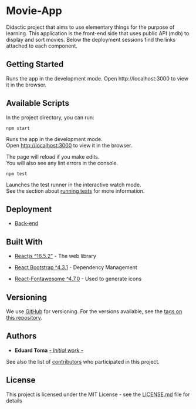 # Movie-App

Didactic project that aims to use elementary things for the purpose of learning. This application is the front-end side that uses public API (mdb) to display and sort movies. Below the deployment sessions find the links attached to each component.

## Getting Started

Runs the app in the development mode.
Open http://localhost:3000 to view it in the browser.

## Available Scripts

In the project directory, you can run:

```
npm start
```

Runs the app in the development mode.<br>
Open [http://localhost:3000](http://localhost:3000) to view it in the browser.

The page will reload if you make edits.<br>
You will also see any lint errors in the console.

```
npm test
```

Launches the test runner in the interactive watch mode.<br>
See the section about [running tests](https://facebook.github.io/create-react-app/docs/running-tests) for more information.

## Deployment

- [Back-end](https://github.com/TomaEduard/movie-app-api)

## Built With

- [Reactjs ^16.5.2"](https://reactjs.org/) - The web library
- [React Bootstrap ^4.3.1](https://react-bootstrap.github.io/) - Dependency Management

- [React-Fontawesome ^4.7.0](https://rometools.github.io/rome/) - Used to generate icons

## Versioning

We use [GitHub](https://github.com/) for versioning. For the versions available, see the [tags on this repository](https://github.com/TomaEduard/movie-web-app).

## Authors

- **Eduard Toma** [- _Initial work_ -](https://github.com/TomaEduard/movie-web-app)

See also the list of [contributors](https://github.com/TomaEduard/movie-app-api/graphs/contributors) who participated in this project.

## License

This project is licensed under the MIT License - see the [LICENSE.md](LICENSE.md) file for details
